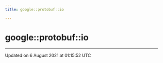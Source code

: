 ```yaml
---
title: google::protobuf::io

---
```


# google::protobuf::io








-------------------------------

Updated on  6 August 2021 at 01:15:52 UTC